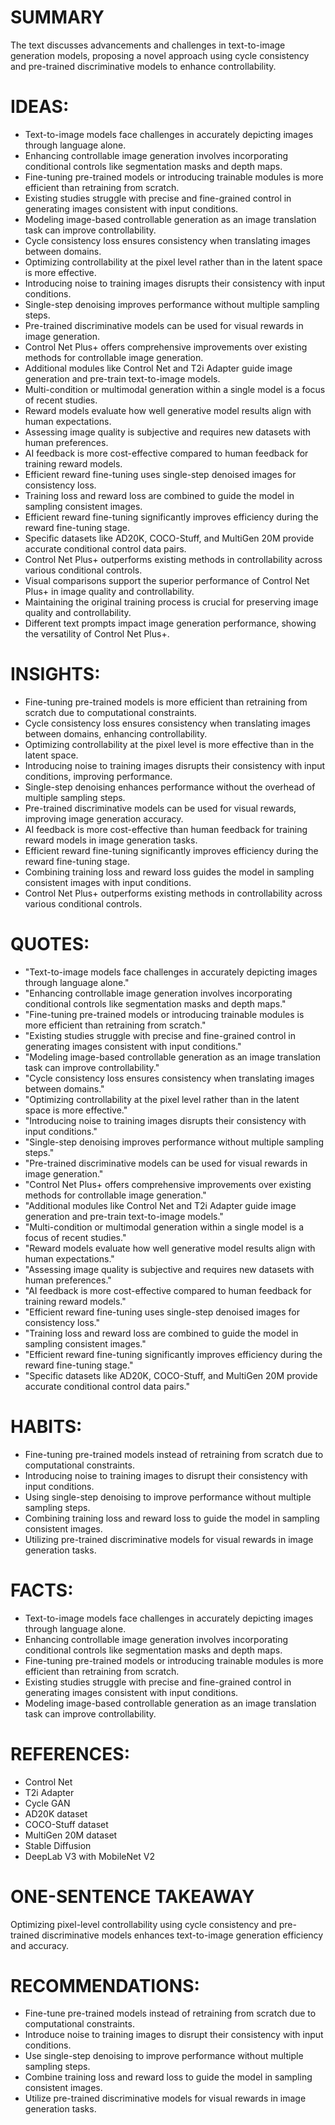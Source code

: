 # SUMMARY
The text discusses advancements and challenges in text-to-image generation models, proposing a novel approach using cycle consistency and pre-trained discriminative models to enhance controllability.

# IDEAS:
- Text-to-image models face challenges in accurately depicting images through language alone.
- Enhancing controllable image generation involves incorporating conditional controls like segmentation masks and depth maps.
- Fine-tuning pre-trained models or introducing trainable modules is more efficient than retraining from scratch.
- Existing studies struggle with precise and fine-grained control in generating images consistent with input conditions.
- Modeling image-based controllable generation as an image translation task can improve controllability.
- Cycle consistency loss ensures consistency when translating images between domains.
- Optimizing controllability at the pixel level rather than in the latent space is more effective.
- Introducing noise to training images disrupts their consistency with input conditions.
- Single-step denoising improves performance without multiple sampling steps.
- Pre-trained discriminative models can be used for visual rewards in image generation.
- Control Net Plus+ offers comprehensive improvements over existing methods for controllable image generation.
- Additional modules like Control Net and T2i Adapter guide image generation and pre-train text-to-image models.
- Multi-condition or multimodal generation within a single model is a focus of recent studies.
- Reward models evaluate how well generative model results align with human expectations.
- Assessing image quality is subjective and requires new datasets with human preferences.
- AI feedback is more cost-effective compared to human feedback for training reward models.
- Efficient reward fine-tuning uses single-step denoised images for consistency loss.
- Training loss and reward loss are combined to guide the model in sampling consistent images.
- Efficient reward fine-tuning significantly improves efficiency during the reward fine-tuning stage.
- Specific datasets like AD20K, COCO-Stuff, and MultiGen 20M provide accurate conditional control data pairs.
- Control Net Plus+ outperforms existing methods in controllability across various conditional controls.
- Visual comparisons support the superior performance of Control Net Plus+ in image quality and controllability.
- Maintaining the original training process is crucial for preserving image quality and controllability.
- Different text prompts impact image generation performance, showing the versatility of Control Net Plus+.

# INSIGHTS:
- Fine-tuning pre-trained models is more efficient than retraining from scratch due to computational constraints.
- Cycle consistency loss ensures consistency when translating images between domains, enhancing controllability.
- Optimizing controllability at the pixel level is more effective than in the latent space.
- Introducing noise to training images disrupts their consistency with input conditions, improving performance.
- Single-step denoising enhances performance without the overhead of multiple sampling steps.
- Pre-trained discriminative models can be used for visual rewards, improving image generation accuracy.
- AI feedback is more cost-effective than human feedback for training reward models in image generation tasks.
- Efficient reward fine-tuning significantly improves efficiency during the reward fine-tuning stage.
- Combining training loss and reward loss guides the model in sampling consistent images with input conditions.
- Control Net Plus+ outperforms existing methods in controllability across various conditional controls.

# QUOTES:
- "Text-to-image models face challenges in accurately depicting images through language alone."
- "Enhancing controllable image generation involves incorporating conditional controls like segmentation masks and depth maps."
- "Fine-tuning pre-trained models or introducing trainable modules is more efficient than retraining from scratch."
- "Existing studies struggle with precise and fine-grained control in generating images consistent with input conditions."
- "Modeling image-based controllable generation as an image translation task can improve controllability."
- "Cycle consistency loss ensures consistency when translating images between domains."
- "Optimizing controllability at the pixel level rather than in the latent space is more effective."
- "Introducing noise to training images disrupts their consistency with input conditions."
- "Single-step denoising improves performance without multiple sampling steps."
- "Pre-trained discriminative models can be used for visual rewards in image generation."
- "Control Net Plus+ offers comprehensive improvements over existing methods for controllable image generation."
- "Additional modules like Control Net and T2i Adapter guide image generation and pre-train text-to-image models."
- "Multi-condition or multimodal generation within a single model is a focus of recent studies."
- "Reward models evaluate how well generative model results align with human expectations."
- "Assessing image quality is subjective and requires new datasets with human preferences."
- "AI feedback is more cost-effective compared to human feedback for training reward models."
- "Efficient reward fine-tuning uses single-step denoised images for consistency loss."
- "Training loss and reward loss are combined to guide the model in sampling consistent images."
- "Efficient reward fine-tuning significantly improves efficiency during the reward fine-tuning stage."
- "Specific datasets like AD20K, COCO-Stuff, and MultiGen 20M provide accurate conditional control data pairs."

# HABITS:
- Fine-tuning pre-trained models instead of retraining from scratch due to computational constraints.
- Introducing noise to training images to disrupt their consistency with input conditions.
- Using single-step denoising to improve performance without multiple sampling steps.
- Combining training loss and reward loss to guide the model in sampling consistent images.
- Utilizing pre-trained discriminative models for visual rewards in image generation tasks.

# FACTS:
- Text-to-image models face challenges in accurately depicting images through language alone.
- Enhancing controllable image generation involves incorporating conditional controls like segmentation masks and depth maps.
- Fine-tuning pre-trained models or introducing trainable modules is more efficient than retraining from scratch.
- Existing studies struggle with precise and fine-grained control in generating images consistent with input conditions.
- Modeling image-based controllable generation as an image translation task can improve controllability.

# REFERENCES:
- Control Net
- T2i Adapter
- Cycle GAN
- AD20K dataset
- COCO-Stuff dataset
- MultiGen 20M dataset
- Stable Diffusion
- DeepLab V3 with MobileNet V2

# ONE-SENTENCE TAKEAWAY
Optimizing pixel-level controllability using cycle consistency and pre-trained discriminative models enhances text-to-image generation efficiency and accuracy.

# RECOMMENDATIONS:
- Fine-tune pre-trained models instead of retraining from scratch due to computational constraints.
- Introduce noise to training images to disrupt their consistency with input conditions.
- Use single-step denoising to improve performance without multiple sampling steps.
- Combine training loss and reward loss to guide the model in sampling consistent images.
- Utilize pre-trained discriminative models for visual rewards in image generation tasks.